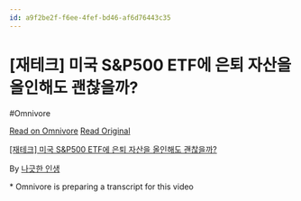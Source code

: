 ```yaml
---
id: a9f2be2f-f6ee-4fef-bd46-af6d76443c35
---
```


# [재테크] 미국 S&P500 ETF에 은퇴 자산을 올인해도 괜찮을까?
#Omnivore
 
[Read on Omnivore](https://omnivore.app/me/https-youtube-com-watch-v-rk-7-wrq-9-b-vg-4-191d9783f10)
[Read Original](https://youtube.com/watch?v=Rk7Wrq9BVg4)
 
[\[재테크\] 미국 S&P500 ETF에 은퇴 자산을 올인해도 괜찮을까?](https://youtube.com/watch?v=Rk7Wrq9BVg4)

By [나긋한 인생](https://www.youtube.com/@KerieJung)

\* Omnivore is preparing a transcript for this video